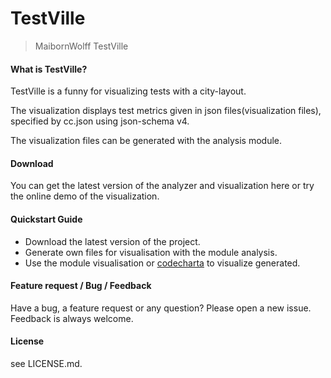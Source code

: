 # TestVille

> MaibornWolff TestVille

#### What is TestVille?
TestVille is a funny for visualizing tests with a city-layout.

The visualization displays test metrics given in json files(visualization files), specified by cc.json using json-schema v4.

The visualization files can be generated with the analysis module.

#### Download
You can get the latest version of the analyzer and visualization here or try the online demo of the visualization.

#### Quickstart Guide
* Download the latest version of the project.
* Generate own files for visualisation with the module analysis.
* Use the module visualisation or [codecharta](https://maibornwolff.github.io/TestVille/codecharta/app/) to visualize generated.
	
#### Feature request / Bug / Feedback
Have a bug, a feature request or any question? Please open a new issue. Feedback is always welcome.

#### License
see LICENSE.md.
